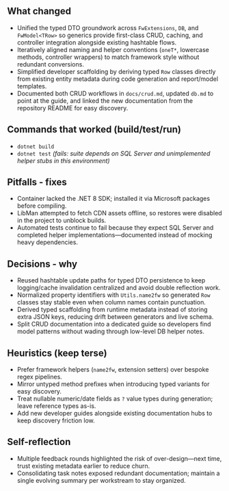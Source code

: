 ## What changed
- Unified the typed DTO groundwork across `FwExtensions`, `DB`, and `FwModel<TRow>` so generics provide first-class CRUD, caching, and controller integration alongside existing hashtable flows.
- Iteratively aligned naming and helper conventions (`oneT*`, lowercase methods, controller wrappers) to match framework style without redundant conversions.
- Simplified developer scaffolding by deriving typed `Row` classes directly from existing entity metadata during code generation and report/model templates.
- Documented both CRUD workflows in `docs/crud.md`, updated `db.md` to point at the guide, and linked the new documentation from the repository README for easy discovery.

## Commands that worked (build/test/run)
- `dotnet build`
- `dotnet test` *(fails: suite depends on SQL Server and unimplemented helper stubs in this environment)*

## Pitfalls - fixes
- Container lacked the .NET 8 SDK; installed it via Microsoft packages before compiling.
- LibMan attempted to fetch CDN assets offline, so restores were disabled in the project to unblock builds.
- Automated tests continue to fail because they expect SQL Server and completed helper implementations—documented instead of mocking heavy dependencies.

## Decisions - why
- Reused hashtable update paths for typed DTO persistence to keep logging/cache invalidation centralized and avoid double reflection work.
- Normalized property identifiers with `Utils.name2fw` so generated `Row` classes stay stable even when column names contain punctuation.
- Derived typed scaffolding from runtime metadata instead of storing extra JSON keys, reducing drift between generators and live schema.
- Split CRUD documentation into a dedicated guide so developers find model patterns without wading through low-level DB helper notes.

## Heuristics (keep terse)
- Prefer framework helpers (`name2fw`, extension setters) over bespoke regex pipelines.
- Mirror untyped method prefixes when introducing typed variants for easy discovery.
- Treat nullable numeric/date fields as `?` value types during generation; leave reference types as-is.
- Add new developer guides alongside existing documentation hubs to keep discovery friction low.

## Self-reflection
- Multiple feedback rounds highlighted the risk of over-design—next time, trust existing metadata earlier to reduce churn.
- Consolidating task notes exposed redundant documentation; maintain a single evolving summary per workstream to stay organized.
